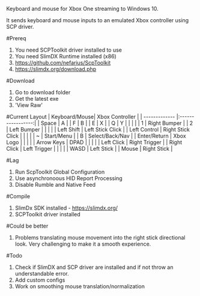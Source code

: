Keyboard and mouse for Xbox One streaming to Windows 10.

It sends keyboard and mouse inputs to an emulated Xbox controller using SCP driver.

#Prereq
1.  You need SCPToolkit driver installed to use
2.  You need SlimDX Runtime installed (x86)
3.  https://github.com/nefarius/ScpToolkit
4.  https://slimdx.org/download.php

#Download
1. Go to download folder
2. Get the latest exe
3. 'View Raw'

#Current Layout
| Keyboard/Mouse| Xbox Controller   |
| ------------- |:-----------------:|
| Space         | A                 |
| F             | B                 |
| E             | X                 |
| Q             | Y                 |
|               |                   |
| 1             | Right Bumper      |
| 2             | Left Bumper       |
|               |                   |
| Left Shift    | Left Stick Click  |
| Left Control  | Right Stick Click |
|               |                   |
| ~             | Start/Menu        |
| B           | Select/Back/Nav   |
| Enter/Return  | Xbox Logo         |
|               |                   |
| Arrow Keys    | DPAD              |
|               |                   |
| Left Click    | Right Trigger     |
| Right Click   | Left Trigger      |
|               |                   |
| WASD          | Left Stick        |
| Mouse         | Right Stick       |

#Lag
1.  Run ScpToolkit Global Configuration
2.  Use asynchronoous HID Report Processing
3.  Disable Rumble and Native Feed

#Compile
1.  SlimDx SDK installed - https://slimdx.org/
2.  SCPToolkit driver installed

#Could be better
1.  Problems translating mouse movement into the right stick directional look.  Very challenging to make it a smooth experience.  

#Todo
1.  Check if SlimDX and SCP driver are installed and if not throw an understandable error.
2.  Add custom configs
3.  Work on smoothing mouse translation/normalization
